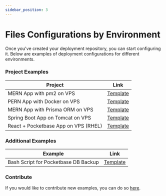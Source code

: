 ```yaml
---
sidebar_position: 3
---
```


# Files Configurations by Environment

Once you've created your deployment repository, you can start configuring it. Below are examples of deployment configurations for different environments.

### Project Examples

| Project                              | Link                                                                                                               |
| ------------------------------------ | ------------------------------------------------------------------------------------------------------------------ |
| MERN App with pm2 on VPS             | [Template](https://github.com/jesusandres31/repository-base-deploy/tree/master/examples/mern-pm2-vps)              |
| PERN App with Docker on VPS          | [Template](https://github.com/jesusandres31/repository-base-deploy/tree/master/examples/pern-docker-vps)           |
| MERN App with Prisma ORM on VPS      | [Template](https://github.com/jesusandres31/repository-base-deploy/tree/master/examples/mern-prisma-vps)           |
| Spring Boot App on Tomcat on VPS     | [Template](https://github.com/jesusandres31/repository-base-deploy/tree/master/examples/springboot-tomcat-vps)     |
| React + Pocketbase App on VPS (RHEL) | [Template](https://github.com/jesusandres31/repository-base-deploy/tree/master/examples/react-pocketbase-vps-rhel) |

### Additional Examples

| Example                              | Link                                                                                                          |
| ------------------------------------ | ------------------------------------------------------------------------------------------------------------- |
| Bash Script for Pocketbase DB Backup | [Template](https://github.com/jesusandres31/repository-base-deploy/tree/master/examples/pocketbase-db-backup) |

### Contribute

If you would like to contribute new examples, you can do so [here](https://github.com/jesusandres31/repository-base-deploy/).
